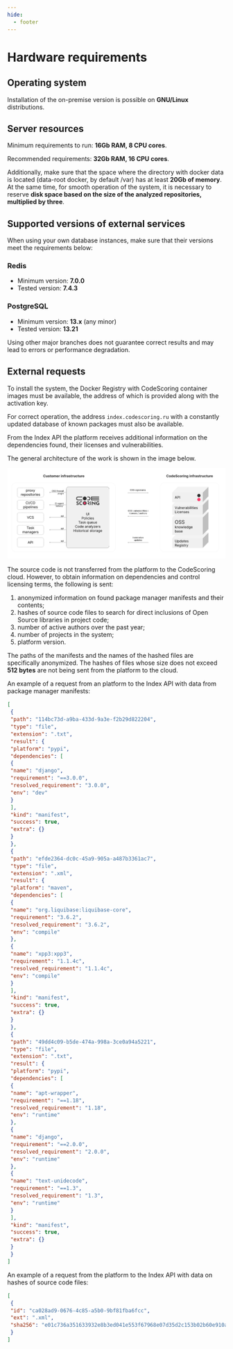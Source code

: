 ```yaml
---
hide:
  - footer
---
```


# Hardware requirements

## Operating system

Installation of the on-premise version is possible on **GNU/Linux** distributions.

## Server resources

Minimum requirements to run: **16Gb RAM, 8 CPU cores**.

Recommended requirements: **32Gb RAM, 16 CPU cores**.

Additionally, make sure that the space where the directory with docker data is located (data-root docker, by default /var) has at least **20Gb of memory**. At the same time, for smooth operation of the system, it is necessary to reserve **disk space based on the size of the analyzed repositories, multiplied by three**.

## Supported versions of external services

When using your own database instances, make sure that their versions meet the requirements below:

### Redis

- Minimum version: **7.0.0**
- Tested version: **7.4.3**

### PostgreSQL

- Minimum version: **13.x** (any minor)
- Tested version: **13.21**

Using other major branches does not guarantee correct results and may lead to errors or performance degradation.

## External requests

To install the system, the Docker Registry with CodeScoring container images must be available, the address of which is provided along with the activation key.

For correct operation, the address `index.codescoring.ru` with a constantly updated database of known packages must also be available. 

From the Index API the platform receives additional information on the dependencies found, their licenses and vulnerabilities.

The general architecture of the work is shown in the image below.

![CodeScoring on-premise architecture](/assets/img/on-premise-architecture-en.png)

The source code is not transferred from the platform to the CodeScoring cloud. However, to obtain information on dependencies and control licensing terms, the following is sent:

1. anonymized information on found package manager manifests and their contents;
2. hashes of source code files to search for direct inclusions of Open Source libraries in project code;
3. number of active authors over the past year;
4. number of projects in the system;
5. platform version.

The paths of the manifests and the names of the hashed files are specifically anonymized. The hashes of files whose size does not exceed **512 bytes** are not being sent from the platform to the cloud.

An example of a request from an platform to the Index API with data from package manager manifests:


```json
[
 {
 "path": "114bc73d-a9ba-433d-9a3e-f2b29d822204",
 "type": "file",
 "extension": ".txt",
 "result": {
 "platform": "pypi",
 "dependencies": [
 {
 "name": "django",
 "requirement": "==3.0.0",
 "resolved_requirement": "3.0.0",
 "env": "dev"
 }
 ],
 "kind": "manifest",
 "success": true,
 "extra": {}
 }
 },
 {
 "path": "efde2364-dc0c-45a9-905a-a487b3361ac7",
 "type": "file",
 "extension": ".xml",
 "result": {
 "platform": "maven",
 "dependencies": [
 {
 "name": "org.liquibase:liquibase-core",
 "requirement": "3.6.2",
 "resolved_requirement": "3.6.2",
 "env": "compile"
 },
 {
 "name": "xpp3:xpp3",
 "requirement": "1.1.4c",
 "resolved_requirement": "1.1.4c",
 "env": "compile"
 }
 ],
 "kind": "manifest",
 "success": true,
 "extra": {}
 }
 },
 {
 "path": "49dd4c09-b5de-474a-998a-3ce0a94a5221",
 "type": "file",
 "extension": ".txt",
 "result": {
 "platform": "pypi",
 "dependencies": [
 {
 "name": "apt-wrapper",
 "requirement": "==1.18",
 "resolved_requirement": "1.18",
 "env": "runtime"
 },
 {
 "name": "django",
 "requirement": "==2.0.0",
 "resolved_requirement": "2.0.0",
 "env": "runtime"
 },
 {
 "name": "text-unidecode",
 "requirement": "==1.3",
 "resolved_requirement": "1.3",
 "env": "runtime"
 }
 ],
 "kind": "manifest",
 "success": true,
 "extra": {}
 }
 }
]
```

An example of a request from the platform to the Index API with data on hashes of source code files:


```json
[
 {
 "id": "ca028ad9-0676-4c85-a5b0-9bf81fba6fcc",
 "ext": ".xml",
 "sha256": "e01c736a351633932e8b3ed041e553f67968e07d35d2c153b02b60e910a8c433"
 }
]
```
